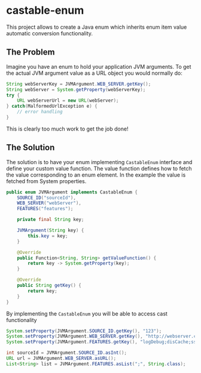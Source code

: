 # castable-enum
This project allows to create a Java enum which inherits enum item value automatic conversion functionality.

## The Problem
Imagine you have an enum to hold your application JVM arguments. To get the actual JVM argument value as a URL object you would normally do:

```Java
String webServerKey = JVMArgument.WEB_SERVER.getKey();
String webServer = System.getProperty(webServerKey);
try {
    URL webServerUrl = new URL(webServer);
} catch(MalformedUrlException e) {
    // error handling
}
```

This is clearly too much work to get the job done!

## The Solution
The solution is to have your enum implementing `CastableEnum` interface and define your custom value function. The value function defines how to fetch the value corresponding to an enum element. In the example the value is fetched from System properties.

```java
public enum JVMArgument implements CastableEnum {
    SOURCE_ID("sourceId"),
    WEB_SERVER("webServer"),
    FEATURES("features");

    private final String key;

    JVMArgument(String key) {
        this.key = key;
    }

    @Override
    public Function<String, String> getValueFunction() {
        return key -> System.getProperty(key);
    }

    @Override
    public String getKey() {
        return key;
    }
}
```

By implementing the `CastableEnum` you will be able to access cast functionality

```java
System.setProperty(JVMArgument.SOURCE_ID.getKey(), "123");
System.setProperty(JVMArgument.WEB_SERVER.getKey(), "http://webserver.com");
System.setProperty(JVMArgument.FEATURES.getKey(), "logDebug;disCache;sso");

int sourceId = JVMArgument.SOURCE_ID.asInt();
URL url = JVMArgument.WEB_SERVER.asURL();
List<String> list = JVMArgument.FEATURES.asList(";", String.class);
```
